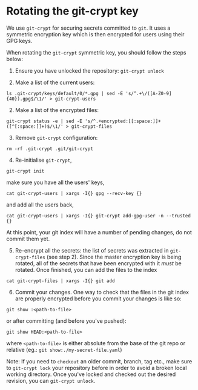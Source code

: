 # Rotating the git-crypt key

We use `git-crypt` for securing secrets committed to `git`. It uses a symmetric encryption key which is then encrypted for users using their GPG keys.

When rotating the `git-crypt` symmetric key, you should follow the steps below:

1. Ensure you have unlocked the repository: `git-crypt unlock`

2. Make a list of the current users:
  ```
  ls .git-crypt/keys/default/0/*.gpg | sed -E 's/^.+\/([A-Z0-9]{40}).gpg$/\1/' > git-crypt-users
  ```

2. Make a list of the encrypted files:
  ```
  git-crypt status -e | sed -E 's/^.+encrypted:[[:space:]]+([^[:space:]]+)$/\1/' > git-crypt-files
  ```

3. Remove `git-crypt` configuration:
  ```
  rm -rf .git-crypt .git/git-crypt
  ```

4. Re-initialise `git-crypt`,
  ```
  git-crypt init
  ```
  make sure you have all the users' keys,
  ```
  cat git-crypt-users | xargs -I{} gpg --recv-key {}
  ```
  and add all the users back,
  ```
  cat git-crypt-users | xargs -I{} git-crypt add-gpg-user -n --trusted {}
  ```
  At this point, your git index will have a number of pending changes, do not commit them yet.

5. Re-encrypt all the secrets: the list of secrets was extracted in `git-crypt-files` (see step 2). Since the master encryption key is being rotated, all of the secrets that have been encrypted with it *must* be rotated. Once finished, you can add the files to the index

  ```
  cat git-crypt-files | xargs -I{} git add
  ```

6. Commit your changes. One way to check that the files in the git index are properly encrypted before you commit your changes is like so:
  ```
  git show :<path-to-file>
  ```
  or after committing (and before you've pushed):
  ```
  git show HEAD:<path-to-file>
  ```
  where `<path-to-file>` is either absolute from the base of the git repo or relative (eg.: `git show:./my-secret-file.yaml`)

Note: If you need to `checkout` an older commit, branch, tag etc., make sure to `git-crypt lock` your repository before in order to avoid a broken local working directory. Once you've locked and checked out the desired revision, you can `git-crypt unlock`.

